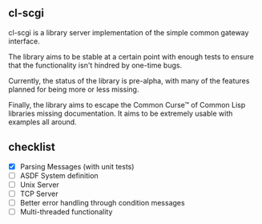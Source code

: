 ## cl-scgi
cl-scgi is a library server implementation of the simple common gateway interface.

The library aims to be stable at a certain point with enough tests to ensure that the functionality isn't hindred by one-time bugs. 

Currently, the status of the library is pre-alpha, with many of the features planned for being more or less missing.

Finally, the library aims to escape the Common Curse™ of Common Lisp libraries missing documentation. It aims to be extremely usable with examples all around.

## checklist
- [x] Parsing Messages (with unit tests)
- [ ] ASDF System definition
- [ ] Unix Server
- [ ] TCP Server
- [ ] Better error handling through condition messages
- [ ] Multi-threaded functionality
